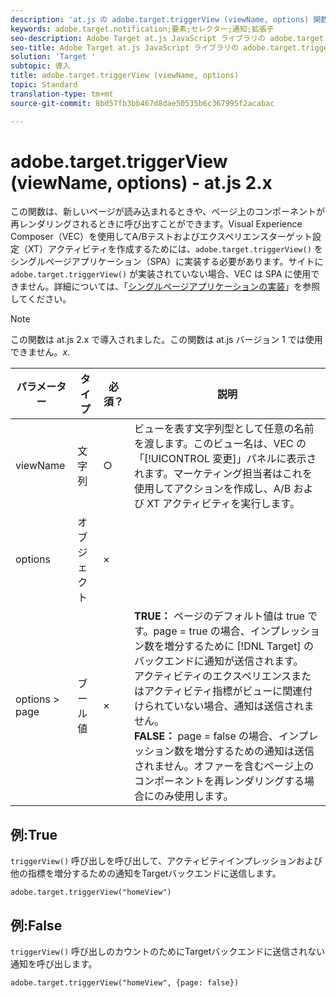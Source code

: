 ```yaml
---
description: 'at.js の adobe.target.triggerView (viewName, options) 関数について説明します。 '
keywords: adobe.target.notification;要素;セレクター;通知;拡張子
seo-description: Adobe Target at.js JavaScript ライブラリの adobe.target.triggerView (viewName, options) 関数について説明します。
seo-title: Adobe Target at.js JavaScript ライブラリの adobe.target.triggerView (viewName, options) 関数について説明します。
solution: 'Target '
subtopic: 導入
title: adobe.target.triggerView (viewName, options)
topic: Standard
translation-type: tm+mt
source-git-commit: 8bd57fb3bb467d8dae50535b6c367995f2acabac

---
```



# adobe.target.triggerView (viewName, options) - at.js 2.x

この関数は、新しいページが読み込まれるときや、ページ上のコンポーネントが再レンダリングされるときに呼び出すことができます。Visual Experience Composer（VEC）を使用してA/Bテストおよびエクスペリエンスターゲット設定（XT）アクティビティを作成するためには、`adobe.target.triggerView()` をシングルページアプリケーション（SPA）に実装する必要があります。サイトに `adobe.target.triggerView()` が実装されていない場合、VEC は SPA に使用できません。詳細については、「[シングルページアプリケーションの実装](/help/c-implementing-target/c-implementing-target-for-client-side-web/how-to-deployatjs/target-atjs-single-page-application.md)」を参照してください。

>[!NOTE]
>
>この関数は at.js 2.x で導入されました。この関数は at.js バージョン 1 では使用できません。*x*.

| パラメーター | タイプ | 必須？ | 説明 |
| --- | --- | --- | --- |
| viewName | 文字列 | ○ | ビューを表す文字列型として任意の名前を渡します。このビュー名は、VEC の「[!UICONTROL 変更]」パネルに表示されます。マーケティング担当者はこれを使用してアクションを作成し、A/B および XT アクティビティを実行します。 |
| options | オブジェクト | × |  |
| options &gt; page | ブール値 | × | **TRUE：** ページのデフォルト値は true です。page = true の場合、インプレッション数を増分するために [!DNL Target] のバックエンドに通知が送信されます。<br>アクティビティのエクスペリエンスまたはアクティビティ指標がビューに関連付けられていない場合、通知は送信されません。<br>**FALSE：** page = false の場合、インプレッション数を増分するための通知は送信されません。オファーを含むページ上のコンポーネントを再レンダリングする場合にのみ使用します。 |

## 例:True

`triggerView()` 呼び出しを呼び出して、アクティビティインプレッションおよび他の指標を増分するための通知をTargetバックエンドに送信します。

```
adobe.target.triggerView("homeView")
```

## 例:False

`triggerView()` 呼び出しのカウントのためにTargetバックエンドに送信されない通知を呼び出します。

```
adobe.target.triggerView("homeView", {page: false})
```
